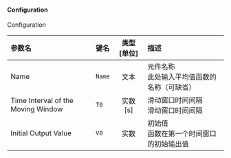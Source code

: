 <!--
DO NOT EDIT THIS FILE DIRECTLY.
This file is generated by tools/comp-docs.js.
All changes will be overwritten by regeneration.
-->

<slot class="model-parameters">

#### Configuration

Configuration

| 参数名 | 键名 | 类型 [单位] | 描述 |
|:------ |:---- |:-----------:|:---- |
| Name | `Name` | 文本 | 元件名称<br>此处输入平均值函数的名称（可缺省） |
| Time Interval of the Moving Window | `T0` | 实数 [s] | 滑动窗口时间间隔<br>滑动窗口时间间隔 |
| Initial Output Value | `V0` | 实数 | 初始值<br>函数在第一个时间窗口的初始输出值 |


</slot>
